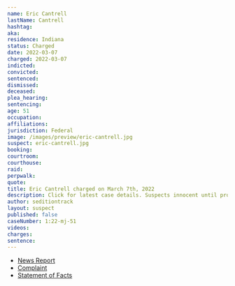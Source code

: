 ```yaml
---
name: Eric Cantrell
lastName: Cantrell
hashtag:
aka:
residence: Indiana
status: Charged
date: 2022-03-07
charged: 2022-03-07
indicted:
convicted:
sentenced:
dismissed:
deceased:
plea_hearing:
sentencing:
age: 51
occupation:
affiliations:
jurisdiction: Federal
image: /images/preview/eric-cantrell.jpg
suspect: eric-cantrell.jpg
booking:
courtroom:
courthouse:
raid:
perpwalk:
quote:
title: Eric Cantrell charged on March 7th, 2022
description: Click for latest case details. Suspects innocent until proven guilty.
author: seditiontrack
layout: suspect
published: false
caseNumber: 1:22-mj-51
videos:
charges:
sentence:
---
```

- [News Report](https://www.wishtv.com/news/crime-watch-8/3-cousins-from-central-indiana-charged-in-us-capitol-riot/)
- [Complaint](https://www.justice.gov/usao-dc/case-multi-defendant/file/1481971/download)
- [Statement of Facts](https://www.justice.gov/usao-dc/case-multi-defendant/file/1481976/download)
